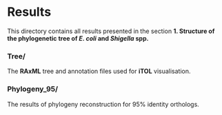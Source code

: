 # Results
This directory contains all results presented in the section **1. Structure of the phylogenetic tree of _E. coli_ and 
_Shigella_ spp.**

### Tree/
The **RAxML** tree and annotation files used for **iTOL** visualisation.

### Phylogeny_95/
The results of phylogeny reconstruction for 95% identity orthologs.
